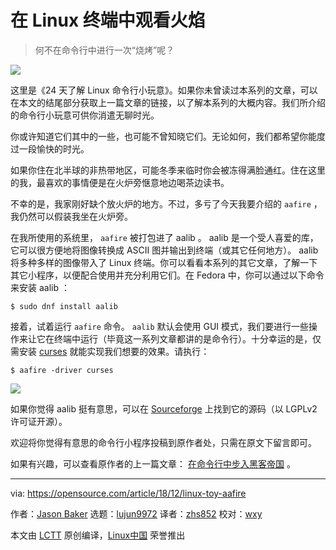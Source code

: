 [#]: collector: (lujun9972)
[#]: translator: (zhs852)
[#]: reviewer: (wxy)
[#]: publisher: ( )
[#]: url: ( )
[#]: subject: (Relax by the fire at your Linux terminal)
[#]: via: (https://opensource.com/article/18/12/linux-toy-aafire)
[#]: author: (Jason Baker https://opensource.com/users/jason-baker)

在 Linux 终端中观看火焰
======

> 何不在命令行中进行一次“烧烤”呢？

![](https://opensource.com/sites/default/files/styles/image-full-size/public/uploads/linux-toy-aafire.png?itok=pAttiVvG)

这里是《24 天了解 Linux 命令行小玩意》。如果你未曾读过本系列的文章，可以在本文的结尾部分获取上一篇文章的链接，以了解本系列的大概内容。我们所介绍的命令行小玩意可供你消遣无聊时光。

你或许知道它们其中的一些，也可能不曾知晓它们。无论如何，我们都希望你能度过一段愉快的时光。

如果你住在北半球的非热带地区，可能冬季来临时你会被冻得满脸通红。住在这里的我，最喜欢的事情便是在火炉旁惬意地边喝茶边读书。

不幸的是，我家刚好缺个放火炉的地方。不过，多亏了今天我要介绍的 `aafire` ，我仍然可以假装我坐在火炉旁。

在我所使用的系统里， `aafire` 被打包进了 aalib 。 aalib 是一个受人喜爱的库，它可以很方便地将图像转换成 ASCII 图并输出到终端（或其它任何地方）。 aalib 将多种多样的图像带入了 Linux 终端。你可以看看本系列的其它文章，了解一下其它小程序，以便配合使用并充分利用它们。在 Fedora 中，你可以通过以下命令来安装 aalib ：

```
$ sudo dnf install aalib
```

接着，试着运行 `aafire` 命令。 `aalib` 默认会使用 GUI 模式，我们要进行一些操作来让它在终端中运行（毕竟这一系列文章都讲的是命令行）。十分幸运的是，仅需安装 [curses][1] 就能实现我们想要的效果。请执行：

```
$ aafire -driver curses
```

![](https://opensource.com/sites/default/files/uploads/linux-toy-aafire-animated.gif)

如果你觉得 aalib 挺有意思，可以在 [Sourceforge][2] 上找到它的源码（以 LGPLv2 许可证开源）。

欢迎将你觉得有意思的命令行小程序投稿到原作者处，只需在原文下留言即可。

如果有兴趣，可以查看原作者的上一篇文章： [在命令行中步入黑客帝国][3] 。

--------------------------------------------------------------------------------

via: https://opensource.com/article/18/12/linux-toy-aafire

作者：[Jason Baker][a]
选题：[lujun9972][b]
译者：[zhs852](https://github.com/zhs852)
校对：[wxy](https://github.com/wxy)

本文由 [LCTT](https://github.com/LCTT/TranslateProject) 原创编译，[Linux中国](https://linux.cn/) 荣誉推出

[a]: https://opensource.com/users/jason-baker
[b]: https://github.com/lujun9972
[1]: https://en.wikipedia.org/wiki/Curses_(programming_library)
[2]: http://aa-project.sourceforge.net/aalib/
[3]: https://opensource.com/article/18/12/linux-toy-cmatrix
